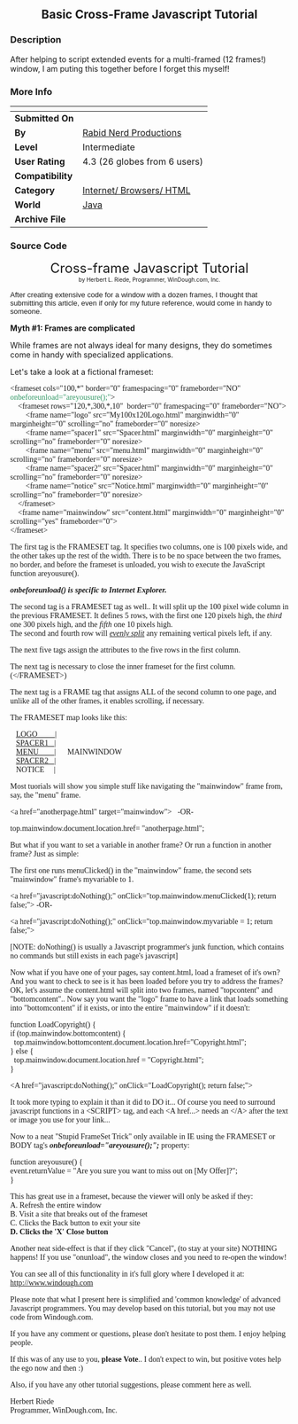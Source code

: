 ﻿<div align="center">

## Basic Cross\-Frame Javascript Tutorial


</div>

### Description

After helping to script extended events for a multi-framed (12 frames!) window, I am puting this together before I forget this myself!
 
### More Info
 


<span>             |<span>
---                |---
**Submitted On**   |
**By**             |[Rabid Nerd Productions](https://github.com/Planet-Source-Code/PSCIndex/blob/master/ByAuthor/rabid-nerd-productions.md)
**Level**          |Intermediate
**User Rating**    |4.3 (26 globes from 6 users)
**Compatibility**  |
**Category**       |[Internet/ Browsers/ HTML](https://github.com/Planet-Source-Code/PSCIndex/blob/master/ByCategory/internet-browsers-html__2-68.md)
**World**          |[Java](https://github.com/Planet-Source-Code/PSCIndex/blob/master/ByWorld/java.md)
**Archive File**   |[](https://github.com/Planet-Source-Code/rabid-nerd-productions-basic-cross-frame-javascript-tutorial__2-2130/archive/master.zip)





### Source Code

<P align=center><FONT size=5>Cross-frame Javascript Tutorial<BR><FONT size=1>by
Herbert L. Riede, Programmer, WinDough.com, Inc.</FONT></FONT></P>
<P align=left><FONT face=Arial size=2>After creating extensive code for a window
with a dozen frames, I thought that submitting this article, even if only for my
future reference, would come in handy to someone. </FONT></P>
<P align=left><STRONG>Myth #1: Frames are complicated</STRONG></P>
<P align=left>While frames are not always ideal for many designs, they do
sometimes come in handy with specialized applications.</P>
<P align=left>Let's take a look at a fictional frameset:</P>
<P align=left><FONT face=System><FONT>&lt;frameset cols="100,*" border="0"
framespacing="0" frameborder="NO" <FONT
color=#339966>onbeforeunload="areyousure();"</FONT>&gt;<BR>&nbsp;&nbsp;&nbsp;
&lt;frameset rows="120,*,300,*,10"&nbsp; border="0" framespacing="0"
frameborder="NO"&gt;<BR>&nbsp;&nbsp;&nbsp;&nbsp;&nbsp;&nbsp;&nbsp; &lt;frame
name="logo" src="My100x120Logo.html" marginwidth="0" marginheight="0"
scrolling="no" frameborder="0"
noresize&gt;<BR></FONT>&nbsp;&nbsp;&nbsp;&nbsp;&nbsp;&nbsp;&nbsp; &lt;frame
name="spacer1" src="Spacer.html" marginwidth="0" marginheight="0" scrolling="no"
frameborder="0" noresize&gt;&nbsp;<BR></FONT><FONT
face=System>&nbsp;&nbsp;&nbsp;&nbsp;&nbsp;&nbsp;&nbsp; &lt;frame name="menu"
src="menu.html" marginwidth="0" marginheight="0" scrolling="no" frameborder="0"
noresize&gt;<BR>&nbsp;&nbsp;&nbsp;&nbsp;&nbsp;&nbsp;&nbsp; &lt;frame
name="spacer2" src="Spacer.html" marginwidth="0" marginheight="0" scrolling="no"
frameborder="0" noresize&gt;<BR>&nbsp;&nbsp;&nbsp;&nbsp;&nbsp;&nbsp;&nbsp;
&lt;frame name="notice" src="Notice.html" marginwidth="0" marginheight="0"
scrolling="no" frameborder="0" noresize&gt;<BR>&nbsp;&nbsp;&nbsp;
&lt;/frameset&gt;<BR>&nbsp;&nbsp;&nbsp; &lt;frame name="mainwindow"
src="content.html" marginwidth="0" marginheight="0" scrolling="yes"
frameborder="0"&gt;<BR>&lt;/frameset&gt;</FONT></P><FONT face="Times New Roman">
<P align=left>The first tag is the FRAMESET tag. It specifies two columns, one
is 100 pixels wide, and the other takes up the rest of the width. There is to be
no space between the two frames, no border, and before the frameset is unloaded,
you wish to execute the JavaScript function areyousure().</P>
<P align=left><STRONG><EM>onbeforeunload() is specific to Internet
Explorer.</EM></STRONG></P>
<P align=left>The second tag is a FRAMESET tag as well.. It will split up the
100 pixel wide column in the previous FRAMESET. It defines 5 rows, with the
first one 120 pixels high, the <EM>third</EM> one&nbsp;300 pixels high, and the
<EM>fifth</EM> one 10 pixels high.<BR>The second and fourth row will
<EM><U>evenly split</U></EM> any remaining vertical pixels left, if any.</P>
<P align=left>The next five tags assign the attributes to the five rows in the
first column.</P>
<P align=left>The next tag is necessary to close the inner frameset for the
first column. (&lt;/FRAMESET&gt;)</P>
<P align=left>The next tag is a FRAME tag that assigns ALL of the second column
to one page, and unlike all of the other frames, it enables scrolling, if
necessary.</P>
<P align=left>The FRAMESET map looks like this:</P>
<P align=left>&nbsp;&nbsp;
<U>LOGO&nbsp;&nbsp;&nbsp;&nbsp;&nbsp;&nbsp;&nbsp;&nbsp; </U>|<BR>&nbsp;&nbsp;
<U>SPACER1&nbsp;&nbsp;&nbsp;</U>|<BR>&nbsp;&nbsp;
<U>MENU&nbsp;&nbsp;&nbsp;&nbsp;&nbsp;&nbsp;&nbsp;&nbsp;</U>|&nbsp;&nbsp;&nbsp;&nbsp;&nbsp;
MAINWINDOW<BR>&nbsp;&nbsp; <U>SPACER2&nbsp;&nbsp;&nbsp;</U>| <BR>&nbsp;&nbsp;
NOTICE&nbsp;&nbsp;&nbsp;&nbsp;&nbsp;|</P>
<P align=left>Most tuorials will show you simple stuff like navigating the
"mainwindow" frame&nbsp;from, say, the "menu" frame.</P>
<P align=left><FONT face=System>&lt;a href="anotherpage.html"
target="mainwindow"&gt;&nbsp;&nbsp; -OR-</FONT></P>
<P align=left><FONT face=System>top.mainwindow.document.location.href=
"anotherpage.html";</FONT></P>
<P align=left><FONT>But what if you want to set a variable in another frame? Or
run a function in another frame? Just as simple:</FONT></P><FONT
face=System><FONT face=System>
<P align=left><FONT face="Times New Roman">The first one runs menuClicked() in
the "mainwindow" frame, the second sets "mainwindow" frame's myvariable to
1.</FONT></P>
<P align=left>&lt;a href="javascript:doNothing();"
onClick="top.mainwindow.menuClicked(1); return false;"&gt; -OR-</FONT></P>
<P align=left><FONT face=System>&lt;a href="javascript:doNothing();"
onClick="top.mainwindow.myvariable = 1; return false;"&gt;</FONT></P>
<P align=left>[NOTE: doNothing() is usually a Javascript programmer's junk
function, which contains no commands but still exists in each page's
javascript]</P>
<P align=left><FONT face="Times New Roman">Now what if you have one of your
pages, say content.html, load a frameset of it's own? And you want to check to
see is it has been loaded before you try to address the frames? OK, let's assume
the content.html will split into two frames, named "topcontent" and
"bottomcontent".. Now say you want the "logo" frame to have a link that loads
something into "bottomcontent" if it exists, or into the entire "mainwindow" if
it doesn't:</FONT></P>
<P align=left>function LoadCopyright() {<BR>if (top.mainwindow.bottomcontent)
{<BR>&nbsp;
top.mainwindow.bottomcontent.document.location.href="Copyright.html";<BR>} else
{<BR>&nbsp; top.mainwindow.document.location.href = "Copyright.html";<BR>}</P>
<P align=left>&lt;A href="javascript:doNothing();" onClick="LoadCopyright();
return false;"&gt;</P>
<P align=left><FONT face="Times New Roman">It took more typing to explain it
than it did to DO it... Of course you need to surround javascript functions in a
&lt;SCRIPT&gt; tag, and each &lt;A href...&gt; needs an &lt;/A&gt; after the
text or image you use for your link...</FONT></P>
<P align=left><FONT face="Times New Roman">Now to a neat "Stu<a href=""></a>pid FrameSet Trick"
only available in IE using the FRAMESET or BODY tag's <b><i>onbeforeunload="areyousure();";</i></b> property:</FONT></P>
<P align=left>function areyousure() {<BR>event.returnValue = "Are you sure you
want to miss out on [My Offer]?";<BR>}</FONT></P>
<P align=left>This has great use in a frameset, because the viewer will only be
asked if they:<BR>A. Refresh the entire window<BR>B. Visit a site that breaks
out of the frameset<BR>C. Clicks the Back button to exit your site<BR><STRONG>D.
Clicks the 'X' Close button</STRONG></P>
<P align=left>Another neat side-effect is that if they click "Cancel", (to stay
at your site) NOTHING happens! If you use "onunload", the window closes and you
need to re-open the window!</P>
<P align=left>You can see all of this functionality in it's full glory where I
developed it at:<BR><A
href="http://www.windough.com">http://www.windough.com</A> </P>
<P align=left>Please note that what I present here is simplified and 'common
knowledge' of advanced Javascript programmers. You may develop based on this
tutorial, but you may not use code from Windough.com.</P>
<P align=left>If you have any comment or questions, please don't hesitate to
post them. I enjoy helping people.</P>
<P align=left>If this was of any use to you,<STRONG> please Vote</STRONG>.. I
don't expect to win, but&nbsp;positive votes help the ego now and then :)</P>
<P align=left>Also, if you have any other tutorial suggestions, please comment
here as well.</P>
<P align=left>Herbert Riede<BR>Programmer, WinDough.com,
Inc.</P></FONT>

